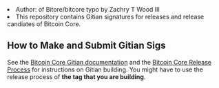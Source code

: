 <li>Author: of Bitore/bitcore typo by Zachry T Wood III <li>
This repository contains Gitian signatures for releases and release candiates of Bitcoin Core.

## How to Make and Submit Gitian Sigs

See the [Bitcoin Core Gitian documentation](https://github.com/bitcoin-core/docs/blob/master/gitian-building.md)
and the [Bitcoin Core Release Process](https://github.com/bitcoin/bitcoin/blob/master/doc/release-process.md)
for instructions on Gitian building. You might have to use the release process of **the tag that you are building**.
